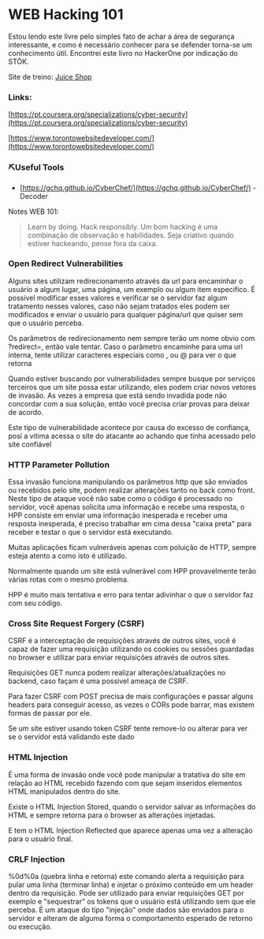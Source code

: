 # WEB Hacking 101

Estou lendo este livre pelo simples fato de achar a área de segurança interessante, e como é necessário conhecer para se defender torna-se um conhecimento útil. Encontrei este livro no HackerOne por indicação do STÖK.

Site de treino: [Juice Shop](https://juice-shop-br.herokuapp.com)

### Links:

[https://pt.coursera.org/specializations/cyber-security](https://pt.coursera.org/specializations/cyber-security)

[https://www.torontowebsitedeveloper.com/](https://www.torontowebsitedeveloper.com/)

### ⛏️Useful Tools

- [https://gchq.github.io/CyberChef/](https://gchq.github.io/CyberChef/) - Decoder

Notes WEB 101:

> Learn by doing.
> Hack responsibly.
> Um bom hacking é uma combinação de observação e habilidades.
> Seja criativo quando estiver hackeando, pense fora da caixa.

### Open Redirect Vulnerabilities

Alguns sites utilizam redirecionamento através da url para encaminhar o usuário a algum lugar, uma página, um exemplo ou algum item especifico. É possível modificar esses valores e verificar se o servidor faz algum tratamento nesses valores, caso não sejam tratados eles podem ser modificados e enviar o usuário para qualquer página/url que quiser sem que o usuário perceba.

Os parâmetros de redirecionamento nem sempre terão um nome obvio com ?redirect=, então vale tentar. Caso o parâmetro encaminhe para uma url interna, tente utilizar caracteres especiais como , ou @ para ver o que retorna

Quando estiver buscando por vulnerabilidades sempre busque por serviços terceiros que um site possa estar utilizando, eles podem criar novos vetores de invasão. As vezes a empresa que está sendo invadida pode não concordar com a sua solução, então você precisa criar provas para deixar de acordo.

Este tipo de vulnerabilidade acontece por causa do excesso de confiança, posi a vitima acessa o site do atacante ao achando que tinha acessado pelo site confiável

### HTTP Parameter Pollution

Essa invasão funciona manipulando os parâmetros http que são enviados ou recebidos pelo site, podem realizar alterações tanto no back como front. Neste tipo de ataque você não sabe como o código é processado no servidor, você apenas solicita uma informação e recebe uma resposta, o HPP consiste em enviar uma informação inesperada e receber uma resposta inesperada, é preciso trabalhar em cima dessa "caixa preta" para receber e testar o que o servidor está executando.

Muitas aplicações ficam vulneráveis apenas com poluição de HTTP, sempre esteja atento a como isto é utilizado.

Normalmente quando um site está vulnerável com HPP provavelmente terão várias rotas com o mesmo problema.

HPP é muito mais tentativa e erro para tentar adivinhar o que o servidor faz com seu código.

### Cross Site Request Forgery (CSRF)

CSRF é a interceptação de requisições através de outros sites, você é capaz de fazer uma requisição utilizando os cookies ou sessões guardadas no browser e utilizar para enviar requisições através de outros sites.

Requisições GET nunca podem realizar alterações/atualizações no backend, caso façam é uma possivel ameaça de CSRF.

Para fazer CSRF com POST precisa de mais configurações e passar alguns headers para conseguir acesso, as vezes o CORs pode barrar, mas existem formas de passar por ele.

Se um site estiver usando token CSRF tente remove-lo ou alterar para ver se o servidor está validando este dado

### HTML Injection

É uma forma de invasão onde você pode manipular a tratativa do site em relação ao HTML recebido fazendo com que sejam inseridos elementos HTML manipulados dentro do site.

Existe o HTML Injection Stored, quando o servidor salvar as informações do HTML e sempre retorna para o browser as alterações injetadas.

E tem o HTML Injection Reflected que aparece apenas uma vez a alteração para o usuário final.

### CRLF Injection

%0d%0a (quebra linha e retorna) este comando alerta a requisição para pular uma linha (terminar linha) e injetar o próximo conteúdo em um header dentro da requisição. Pode ser utilizado para enviar requisições GET por exemplo e "sequestrar" os tokens que o usuário está utilizando sem que ele perceba. É um ataque do tipo "injeção" onde dados são enviados para o servidor e alteram de alguma forma o comportamento esperado de retorno ou execução.
